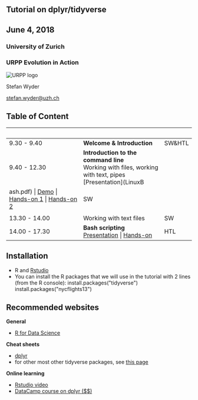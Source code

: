 ## Tutorial on dplyr/tidyverse

## June 4, 2018


### University of Zurich
### URPP Evolution in Action
![URPP logo](Logo_URPP_kl2.png)

Stefan Wyder

stefan.wyder@uzh.ch  


## Table of Content


&nbsp;   | &nbsp; | &nbsp;
-------- | --- | --- 
9.30 - 9.40 | **Welcome & Introduction** | SW&HTL
9.40 - 12.30 | **Introduction to the command line** <br /> Working with files, working with text, pipes <br /> [Presentation](LinuxB
ash.pdf)  \| [Demo](demo_filesystem.md) \| [Hands-on 1](Hands-on_unix_Part1.md) \| [Hands-on 2](Hands-on_unix_Part2.md) | SW
 | |
13.30 - 14.00 | Working with text files | SW
14.00 - 17.30 | **Bash scripting** <br /> [Presentation](BashScripting.pdf) \| [Hands-on](Exercises_BashScripting.pdf) | HTL

## Installation

- R and [Rstudio](https://www.rstudio.com/products/rstudio/download/)
- You can install the R packages that we will use in the tutorial with 2 lines (from the R console):
  install.packages("tidyverse")
  install.packages("nycflights13")


## Recommended websites

**General**  
- [R for Data Science](http://r4ds.had.co.nz/)

**Cheat sheets**  
- [dplyr](https://github.com/rstudio/cheatsheets/raw/master/data-transformation.pdf)
- for other most other tidyverse packages, see [this page](https://www.rstudio.com/resources/cheatsheets/)

**Online learning**  
- [Rstudio video](https://www.rstudio.com/resources/webinars/data-wrangling-with-r-and-rstudio/)
- [DataCamp course on dplyr ($$)](https://www.datacamp.com/courses/dplyr-data-manipulation-r-tutorial)
